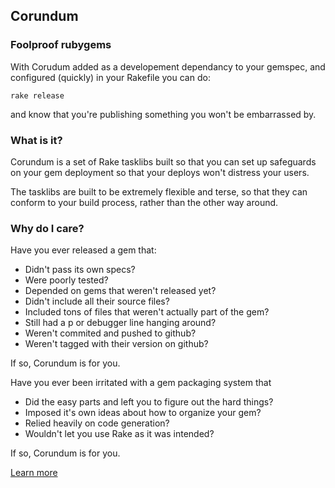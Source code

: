 ## Corundum
### Foolproof rubygems

With Corudum added as a developement dependancy to your gemspec, and configured
(quickly) in your Rakefile you can do:

    rake release

and know that you're publishing something you won't be embarrassed by.

### What is it?

Corundum is a set of Rake tasklibs built so that you can set up safeguards on
your gem deployment so that your deploys won't distress your users.

The tasklibs are built to be extremely flexible and terse, so that they can
conform to your build process, rather than the other way around.

### Why do I care?

Have you ever released a gem that:

* Didn't pass its own specs?
* Were poorly tested?
* Depended on gems that weren't released yet?
* Didn't include all their source files?
* Included tons of files that weren't actually part of the gem?
* Still had a p or debugger line hanging around?
* Weren't commited and pushed to github?
* Weren't tagged with their version on github?

If so, Corundum is for you.

Have you ever been irritated with a gem packaging system that

* Did the easy parts and left you to figure out the hard things?
* Imposed it's own ideas about how to organize your gem?
* Relied heavily on code generation?
* Wouldn't let you use Rake as it was intended?

If so, Corundum is for you.

[Learn more](http://nyarly.github.com/corundum/)
